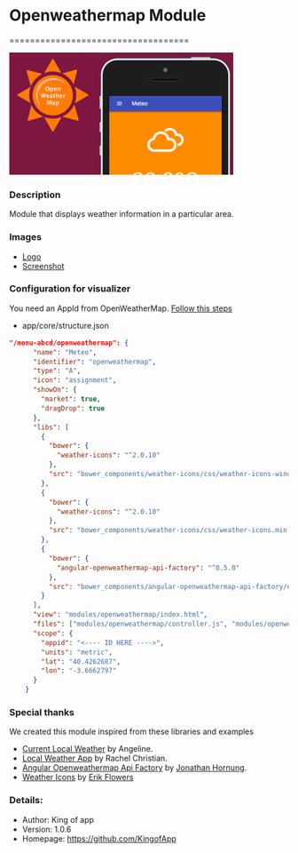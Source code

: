 # Openweathermap Module
===================================

![openweathermap-popover](images/popover.png)

### Description


Module that displays weather information in a particular area.

### Images
- [Logo](images/logo.png)
- [Screenshot](images/screenshot01.png)

### Configuration for visualizer

You need an AppId from OpenWeatherMap. [Follow this steps](http://openweathermap.org/appid)

- app/core/structure.json
```json
"/menu-abcd/openweathermap": {
      "name": "Meteo",
      "identifier": "openweathermap",
      "type": "A",
      "icon": "assignment",
      "showOn": {
        "market": true,
        "dragDrop": true
      },
      "libs": [
        {
          "bower": {
            "weather-icons": "^2.0.10"
          },
          "src": "bower_components/weather-icons/css/weather-icons-wind.min.css"
        },
        {
          "bower": {
            "weather-icons": "^2.0.10"
          },
          "src": "bower_components/weather-icons/css/weather-icons.min.css"
        },
        {
          "bower": {
            "angular-openweathermap-api-factory": "^0.5.0"
          },
          "src": "bower_components/angular-openweathermap-api-factory/dist/angular-openweathermap-api-factory.min.js"
        }
      ],
      "view": "modules/openweathermap/index.html",
      "files": ["modules/openweathermap/controller.js", "modules/openweathermap/style.html"],
      "scope": {
        "appid": "<---- ID HERE ---->",
        "units": "metric",
        "lat": "40.4262687",
        "lon": "-3.6662797"
      }
    }
```

### Special thanks

We created this module inspired from these libraries and examples

- [Current Local Weather](http://codepen.io/atamyo/pen/jAmQZK) by Angeline.
- [Local Weather App](https://codepen.io/r_christian/pen/NNKLNz) by Rachel Christian.
- [Angular Openweathermap Api Factory](https://github.com/JohnnyTheTank/angular-openweathermap-api-factory) by [Jonathan Hornung](https://github.com/JohnnyTheTank/).
- [Weather Icons](https://erikflowers.github.io/weather-icons/) by [Erik Flowers](https://github.com/erikflowers)


### Details:

- Author: King of app
- Version: 1.0.6
- Homepage: https://github.com/KingofApp
